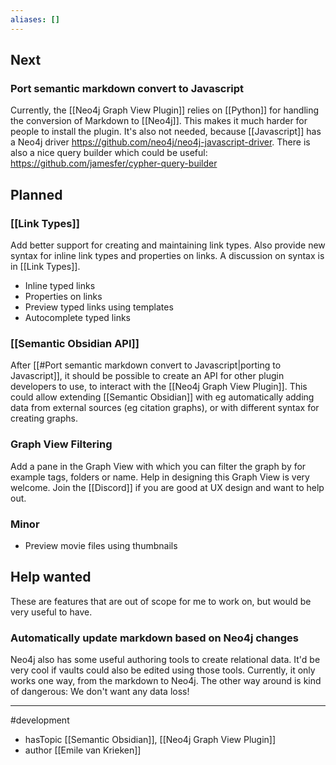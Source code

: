 ```yaml
---
aliases: []
---
```


## Next
### Port semantic markdown convert to Javascript
Currently, the [[Neo4j Graph View Plugin]] relies on [[Python]] for handling the conversion of Markdown to [[Neo4j]]. This makes it much harder for people to install the plugin. It's also not needed, because [[Javascript]] has a Neo4j driver https://github.com/neo4j/neo4j-javascript-driver. 
There is also a nice query builder which could be useful: https://github.com/jamesfer/cypher-query-builder

## Planned

### [[Link Types]]
Add better support for creating and maintaining link types. Also provide new syntax for inline link types and properties on links. A discussion on syntax is in [[Link Types]].
- Inline typed links
- Properties on links
- Preview typed links using templates
- Autocomplete typed links

### [[Semantic Obsidian API]]
After [[#Port semantic markdown convert to Javascript|porting to Javascript]], it should be possible to create an API for other plugin developers to use, to interact with the [[Neo4j Graph View Plugin]]. This could allow extending [[Semantic Obsidian]] with eg automatically adding data from external sources (eg citation graphs), or with different syntax for creating graphs.

### Graph View Filtering
Add a pane in the Graph View with which you can filter the graph by for example tags, folders or name. Help in designing this Graph View is very welcome. Join the [[Discord]] if you are good at UX design and want to help out.

### Minor
- Preview movie files using thumbnails

## Help wanted
These are  features that are out of scope for me to work on, but would be very useful to have.

### Automatically update markdown based on Neo4j changes
Neo4j also has some useful authoring tools to create relational data. It'd be very cool if vaults could also be edited using those tools. Currently, it only works one way, from the markdown to Neo4j. The other way around is kind of dangerous: We don't want any data loss!



--- 
#development
- hasTopic [[Semantic Obsidian]], [[Neo4j Graph View Plugin]]
- author [[Emile van Krieken]]